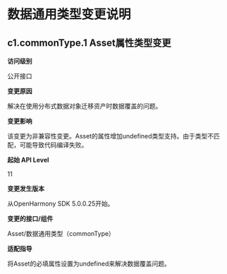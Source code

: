 # 数据通用类型变更说明

## c1.commonType.1 Asset属性类型变更

**访问级别**

公开接口

**变更原因**

解决在使用分布式数据对象迁移资产时数据覆盖的问题。

**变更影响**

该变更为非兼容性变更。Asset的属性增加undefined类型支持。由于类型不匹配，可能导致代码编译失败。

**起始 API Level**

11

**变更发生版本**

从OpenHarmony SDK 5.0.0.25开始。

**变更的接口/组件**

Asset/数据通用类型（commonType）

**适配指导**

将Asset的必填属性设置为undefined来解决数据覆盖问题。
